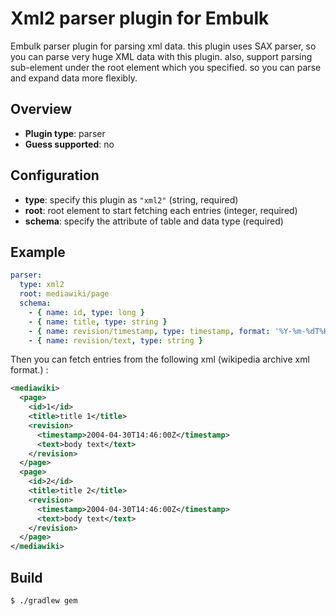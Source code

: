 # Xml2 parser plugin for Embulk

Embulk parser plugin for parsing xml data. this plugin uses SAX parser, so you can parse very huge XML data with this plugin. also, support parsing sub-element under the root element which you specified. so you can parse and expand data more flexibly.

## Overview

* **Plugin type**: parser
* **Guess supported**: no

## Configuration

- **type**: specify this plugin as `"xml2"` (string, required)
- **root**: root element to start fetching each entries (integer, required)
- **schema**: specify the attribute of table and data type (required)

## Example

```yaml
parser:
  type: xml2
  root: mediawiki/page
  schema:
    - { name: id, type: long }
    - { name: title, type: string }
    - { name: revision/timestamp, type: timestamp, format: '%Y-%m-%dT%H:%M:%SZ' }
    - { name: revision/text, type: string }
```

Then you can fetch entries from the following xml (wikipedia archive xml format.) :
```xml
<mediawiki>
  <page>
    <id>1</id>
    <title>title 1</title>
    <revision>
      <timestamp>2004-04-30T14:46:00Z</timestamp>
      <text>body text</text>
    </revision>
  </page>
  <page>
    <id>2</id>
    <title>title 2</title>
    <revision>
      <timestamp>2004-04-30T14:46:00Z</timestamp>
      <text>body text</text>
    </revision>
  </page>
</mediawiki>
```

## Build

```
$ ./gradlew gem  
```

